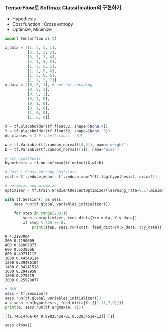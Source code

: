 
### TensorFlow로 Softmax Classification의 구현하기
- Hypothesis
- Cost function : Cross entropy 
- Optimize, Minimize


```python
import tensorflow as tf
```


```python
x_data = [[1, 2, 1, 1],
          [2, 1, 3, 2],
          [3, 1, 3, 4],
          [4, 1, 5, 5],
          [1, 7, 5, 5],
          [1, 2, 5, 6],
          [1, 6, 6, 6],
          [1, 7, 7, 7]]
y_data = [[0, 0, 1], # one-hot encoding
          [0, 0, 1],
          [0, 0, 1],
          [0, 1, 0],
          [0, 1, 0],
          [0, 1, 0],
          [1, 0, 0],
          [1, 0, 0]]
```


```python
X = tf.placeholder(tf.float32, shape=[None,4])
Y = tf.placeholder(tf.float32, shape=[None, 3])
nb_classes = 3 # label(class) : 3개

w = tf.Variable(tf.random_normal([4,3]), name='weight')
b = tf.Variable(tf.random_normal([1]), name='bias')
```


```python
# set hypothesis
hypothesis = tf.nn.softmax(tf.matmul(X,w)+b)
```


```python
# Cost : Cross entropy cost/loss
cost = tf.reduce_mean(- tf.reduce_sum(Y*tf.log(hypothesis), axis=1))
```


```python
# optimize and minimize
optimizer = tf.train.GradientDescentOptimizer(learning_rate=0.1).minimize(cost)
```


```python
with tf.Session() as sess:
    sess.run(tf.global_variables_initializer())
    
    for step in range(2001):
        sess.run(optimizer, feed_dict={X:x_data, Y:y_data})
        if step % 200 == 0:
            print(step, sess.run(cost, feed_dict={X:x_data, Y:y_data}))
```

    0 4.2193084
    200 0.7190609
    400 0.62087977
    600 0.5538566
    800 0.49731112
    1000 0.44549114
    1200 0.39486104
    1400 0.34241518
    1600 0.2942958
    1800 0.275319
    2000 0.25928077
    


```python
# 적용
sess = tf.Session()
sess.run(tf.global_variables_initializer())
a = sess.run(hypothesis, feed_dict={X: [[1,11,7,9]]})
print(a, sess.run(tf.argmax(a, 1)))
```

    [[1.7461476e-04 9.9982542e-01 9.5283451e-12]] [1]
    


```python
sess.close()
```
